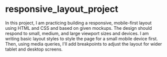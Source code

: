 # responsive_layout_project
In this project, I am practicing building a responsive, mobile-first layout using HTML and CSS and based on given mockups. The design should respond to small, medium, and large viewport sizes and devices. I am writing basic layout styles to style the page for a small mobile device first. Then, using media queries, I'll add breakpoints to adjust the layout for wider tablet and desktop screens.
